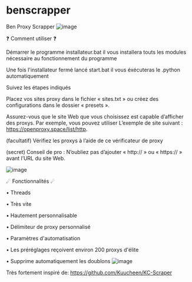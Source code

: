 # benscrapper
Ben Proxy Scrapper
![image](https://github.com/Mark6969glitch/benscrapper/assets/129693046/c5a040ab-30c1-4508-bb6e-6dc495260339)


❓ Comment utiliser ❓

Démarrer le programme installateur.bat il vous installera touts les modules nécessaire au fonctionnement du programme

Une fois l'installateur fermé lancé start.bat il vous éxécuteras le .python automatiquement

Suivez les étapes indiqués 

Placez vos sites proxy dans le fichier « sites.txt » ou créez des configurations dans le dossier « presets ».

Assurez-vous que le site Web que vous choisissez est capable d’afficher des proxys. Par exemple, vous pouvez utiliser L’exemple de site suivant : https://openproxy.space/list/http.



(facultatif) Vérifiez les proxys à l’aide de ce vérificateur de proxy

(secret) Conseil de pro : N’oubliez pas d’ajouter « http:// » ou « https:// » avant l’URL du site Web.


![image](https://github.com/Mark6969glitch/benscrapper/assets/129693046/f4c9922a-71c4-4c0d-8131-39c68580d3f3)


☄ Fonctionnalités ☄


• Threads
                 
• Très vite

• Hautement personnalisable

• Délimiteur de proxy personnalisé

• Paramètres d'automatisation

• Les préréglages reçoivent environ 200 proxys d'élite

• Supprime automatiquement les doublons
![image](https://github.com/Mark6969glitch/benscrapper/assets/129693046/667327b8-f41b-424b-bcc4-8f2096671c7f)

Très fortement inspiré de: https://github.com/Kuucheen/KC-Scraper


